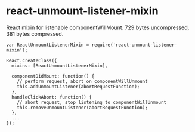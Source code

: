 # react-unmount-listener-mixin

React mixin for listenable componentWillMount. 729 bytes uncompressed, 381 bytes compressed.

```JS
var ReactUnmountListenerMixin = require('react-unmount-listener-mixin');

React.createClass({
  mixins: [ReactUnmountListenerMixin],

  componentDidMount: function() {
    // perform request, abort on componentWillUnmount
    this.addUnmountListener(abortRequestFunction);
  },
  handleClickAbort: function() {
    // abort request, stop listening to componentWillUnmount
    this.removeUnmountListener(abortRequestFunction);
  },
  ...
});
```
